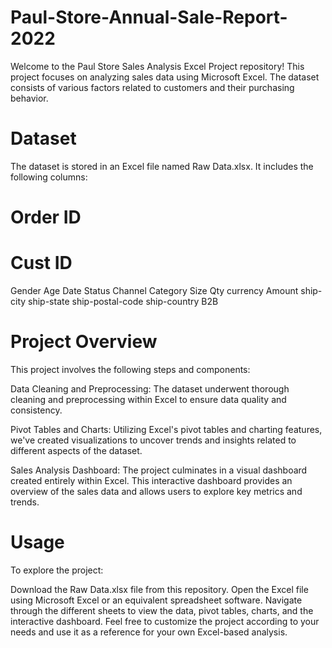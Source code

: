 # Paul-Store-Annual-Sale-Report-2022
Welcome to the Paul Store Sales Analysis Excel Project repository! This project focuses on analyzing sales data using Microsoft Excel. The dataset consists of various factors related to customers and their purchasing behavior.

# Dataset
The dataset is stored in an Excel file named Raw Data.xlsx. It includes the following columns:
# Order ID
# Cust ID
Gender
Age 
Date
Status
Channel 
Category
Size
Qty
currency
Amount
ship-city
ship-state
ship-postal-code
ship-country
B2B

# Project Overview
This project involves the following steps and components:

Data Cleaning and Preprocessing: The dataset underwent thorough cleaning and preprocessing within Excel to ensure data quality and consistency.

Pivot Tables and Charts: Utilizing Excel's pivot tables and charting features, we've created visualizations to uncover trends and insights related to different aspects of the dataset.

Sales Analysis Dashboard: The project culminates in a visual dashboard created entirely within Excel. This interactive dashboard provides an overview of the sales data and allows users to explore key metrics and trends.

# Usage
To explore the project:

Download the Raw Data.xlsx file from this repository.
Open the Excel file using Microsoft Excel or an equivalent spreadsheet software.
Navigate through the different sheets to view the data, pivot tables, charts, and the interactive dashboard.
Feel free to customize the project according to your needs and use it as a reference for your own Excel-based analysis.
